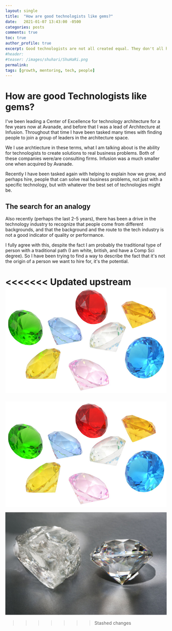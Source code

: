 ```yaml
---
layout: single
title:  "How are good technologists like gems?"
date:   2021-01-07 13:43:00 -0500
categories: posts
comments: true
toc: true
author_profile: true
excerpt: Good technologists are not all created equal. They don't all have the same background, or the same outcomes, but there is something within them that makes them 
#header:
#teaser: /images/shuhari/ShuHaRi.png
permalink: 
tags: [growth, mentoring, tech, people]
---
```

# How are good Technologists like gems?

I've been leading a Center of Excellence for technology architecture for a few years now at Avanade, and before that I was a lead of Architecture at Infusion.
Throughout that time I have been tasked many times with finding people to join a group of leaders in the architecture space.

We I use archtiecture in these terms, what I am talking about is the ability for technologists to create solutions to real business problems.
Both of these companies were/are consulting firms. Infusion was a much smaller one when acquired by Avanade.

Recently I have been tasked again with helping to explain how we grow, and perhaps hire, people that can solve real business problems, not just with a specific technology, but with whatever the best set of technologies might be.

## The search for an analogy

Also recently (perhaps the last 2-5 years), there has been a drive in the technology industry to recognize that people come from different backgrounds, and that the background and the route to the tech industry is not a good indicator of quality or performance.

I fully agree with this, despite the fact I am probably the traditional type of person with a traditional path (I am white, british, and have a Comp Sci degree).
So I have been trying to find a way to describe the fact that it's not the origin of a person we want to hire for, it's the potential.











<<<<<<< Updated upstream
![multiple colored gems](/images/2021-01-07-how-good-tech-gems/multiple-colored-gems.jpg)
=======
![multiple colored gems](/images/2021-01-07-how-good-tech-gems/multiple-colored-gems.jpg)


![Diamond before and after cutting](/images/2021-01-07-how-good-tech-gems/diamond-before-after.jpg)
>>>>>>> Stashed changes
